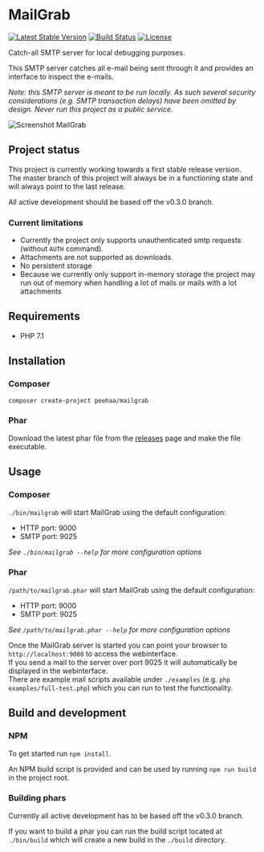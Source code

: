 # MailGrab

[![Latest Stable Version](https://poser.pugx.org/peehaa/mailgrab/v/stable)](https://packagist.org/packages/peehaa/mailgrab)
[![Build Status](https://travis-ci.org/PeeHaa/mailgrab.svg?branch=master)](https://travis-ci.org/PeeHaa/mailgrab)
[![License](https://poser.pugx.org/peehaa/mailgrab/license)](https://packagist.org/packages/peehaa/mailgrab)

Catch-all SMTP server for local debugging purposes.

This SMTP server catches all e-mail being sent through it and provides an interface to inspect the e-mails.

*Note: this SMTP server is meant to be run locally. As such several security considerations (e.g. SMTP transaction delays) have been omitted by design. Never run this project as a public service.*

![Screenshot MailGrab](https://i.imgur.com/E9qA1sK.png "Screenshot")

## Project status

This project is currently working towards a first stable release version.  
The master branch of this project will always be in a functioning state and will always point to the last release.

All active development should be based off the v0.3.0 branch.

### Current limitations

- Currently the project only supports unauthenticated smtp requests (without `AUTH` command).
- Attachments are not supported as downloads
- No persistent storage
- Because we currently only support in-memory storage the project may run out of memory when handling a lot of mails or mails with a lot attachments

## Requirements

- PHP 7.1

## Installation

### Composer

    composer create-project peehaa/mailgrab

### Phar

Download the latest phar file from the [releases](https://github.com/PeeHaa/mailgrab/releases) page and make the file executable.

## Usage

### Composer

`./bin/mailgrab` will start MailGrab using the default configuration:

- HTTP port: 9000
- SMTP port: 9025

*See `./bin/mailgrab --help` for more configuration options*

### Phar

`/path/to/mailgrab.phar` will start MailGrab using the default configuration:

- HTTP port: 9000
- SMTP port: 9025

*See `/path/to/mailgrab.phar --help` for more configuration options*

Once the MailGrab server is started you can point your browser to `http://localhost:9000` to access the webinterface.  
If you send a mail to the server over port 9025 it will automatically be displayed in the webinterface.  
There are example mail scripts available under `./examples` (e.g. `php examples/full-test.php`) which you can run to test the functionality.

## Build and development

### NPM

To get started run `npm install`.

An NPM build script is provided and can be used by running `npm run build` in the project root.

### Building phars

Currently all active development has to be based off the v0.3.0 branch.

If you want to build a phar you can run the build script located at `./bin/build` which will create a new build in the `./build` directory.
